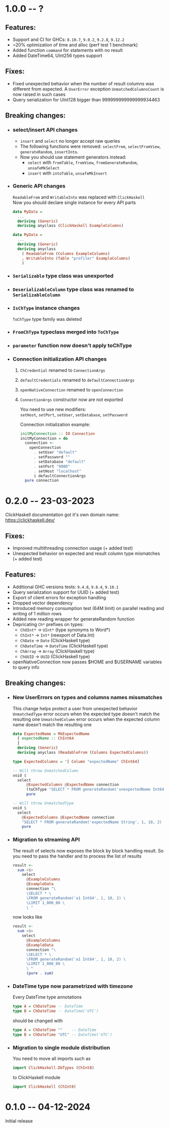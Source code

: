 # 1.0.0 -- ?

## Features:
- Support and CI for GHCs: `8.10.7`, `9.0.2`, `9.2.8`, `9.12.2`
- ~20% optimization of time and alloc (perf test 1 benchmark)
- Added function `command` for statements with no result
- Added DateTime64, UInt256 types support

## Fixes:
- Fixed unexpected behavior when the number of result columns was different from expected.
  A `UserError` exception `UnmatchedColumnsCount` is now raised in such cases
- Query serialization for UInt128 bigger than 999999999999999934463

## Breaking changes:
- ### select/insert API changes
  - `insert` and `select` no longer accept raw queries
  - The following functions were removed:
    `selectFrom`, `selectFromView`, `generateRandom`, `insertInto`.
  - Now you should use statement generators instead:
    - `select` with `fromTable`, `fromView`, `fromGenerateRandom`, `unsafeMkSelect`
    - `insert` with `intoTable`, `unsafeMkInsert`
- ### Generic API changes
  `ReadableFrom` and `WritableInto` was replaced with `ClickHaskell`\
  Now you should declare single instance for every API parts
  ```haskell
  data MyData =
    ...
    deriving (Generic)
    deriving anyclass (ClickHaskell ExampleColumns)
  ```
  ```haskell
  data MyData =
    ...
    deriving (Generic)
    deriving anyclass
      ( ReadableFrom (Columns ExampleColumns)
      , WritableInto (Table "profiler" ExampleColumns)
      )
  ```
- ### `Serializable` type class was unexported
- ### `DeserializableColumn` type class was renamed to `SerializableColumn`
- ### `IsChType` instance changes
  `ToChType` type family was deleted
- ### `FromChType` typeclass merged into `ToChType`
- ### `parameter` function now doesn't apply toChType
- ### Connection initialization API changes
  1. `ChCredential` renamed to `ConnectionArgs`
  2. `defaultCredentials` renamed to `defaultConnectionArgs`
  3. `openNativeConnection` renamed to `openConnection`
  4. `ConnectionArgs` constructor now are not exported

     You need to use new modifiers:\
     `setHost`, `setPort`, `setUser`, `setDatabase`, `setPassword`

     Connection initialization example:
     ```haskell
     initMyConnection :: IO Connection
     initMyConnection = do
       connection <-
         openConnection
           . setUser "default"
           . setPassword ""
           . setDatabase "default"
           . setPort "9000"
           . setHost "localhost"
           $ defaultConnectionArgs
       pure connection
     ```

# 0.2.0 -- 23-03-2023

ClickHaskell documentation got it's own domain name: https://clickhaskell.dev/


## Fixes:
- Improved multithreading connection usage (+ added test)
- Unexpected behavior on expected and result column type mismatches (+ added test)

## Features:
- Additional GHC versions tests: `9.4.8`, `9.8.4`, `9.10.1`
- Query serialization support for UUID (+ added test)
- Export of client errors for exception handling
- Dropped vector dependency
- Introduced memory consumption test (64M limit) on parallel reading and writing of 1 million rows
- Added new reading wrapper for generateRandom function
- Depricating `Ch*` prefixes on types:
  - `ChUInt*` -> `UInt*` (type synonyms to Word*)
  - `ChInt*` -> `Int*` (reexport of Data.Int)
  - `ChDate` -> `Date` (ClickHaskell type)
  - `ChDateTime` -> `DateTime` (ClickHaskell type)
  - `ChArray` -> `Array` (ClickHaskell type)
  - `ChUUID` -> `UUID` (ClickHaskell type)
- openNativeConnection now passes $HOME and $USERNAME variables to query info

## Breaking changes:
- ### New UserErrors on types and columns names missmatches
  This change helps protect a user from unexpected behavior
  `UnmatchedType` error occurs when the expected type doesn't match the resulting one
  `UnmatchedColumn` error occurs when the expected column name doesn't match the resulting one
  ```haskell
  data ExpectedName = MkExpectedName
    { expectedName :: ChInt64
    }
    deriving (Generic)
    deriving anyclass (ReadableFrom (Columns ExpectedColumns))

  type ExpectedColumns = '[ Column "expectedName" ChInt64]

  -- Will throw UnmatchedColumn
  void $
    select
        @ExpectedColumns @ExpectedName connection
        (toChType "SELECT * FROM generateRandom('unexpectedName Int64', 1, 10, 2) LIMIT 1")
        pure

  -- Will throw UnmatchedType
  void $
    select
      @ExpectedColumns @ExpectedName connection
      "SELECT * FROM generateRandom('expectedName String', 1, 10, 2) LIMIT 1"
      pure
  ```

- ### Migration to streaming API
    The result of selects now exposes the block by block handling result. So you need to pass the handler and to process the list of results
    ```haskell
    result <-
      sum <$>
        select
          @ExampleColumns
          @ExampleData
          connection "\
          \SELECT * \
          \FROM generateRandom('a1 Int64', 1, 10, 2) \
          \LIMIT 1_000_00 \
          \ "
    ```
    now looks like
    ```haskell
    result <-
      sum <$>
        select
          @ExampleColumns
          @ExampleData
          connection "\
          \SELECT * \
          \FROM generateRandom('a1 Int64', 1, 10, 2) \
          \LIMIT 1_000_00 \
          \ "
          (pure . sum)
    ```

- ### DateTime type now parametrized with timezone
    Every DateTime type annotations
    ```haskell
    type A = ChDateTime -- DateTime
    type B = ChDateTime -- DateTime('UTC')
    ```
    should be changed with
    ```haskell
    type A = ChDateTime ""    -- DateTime
    type B = ChDateTime "UTC" -- DateTime('UTC')
    ```

- ### Migration to single module distribution
    You need to move all imports such as
    ```haskell
    import ClickHaskell.DbTypes (ChInt8)
    ```
    to ClickHaskell module
    ```haskell
    import ClickHaskell (ChInt8)
    ```

# 0.1.0 -- 04-12-2024

Initial release
